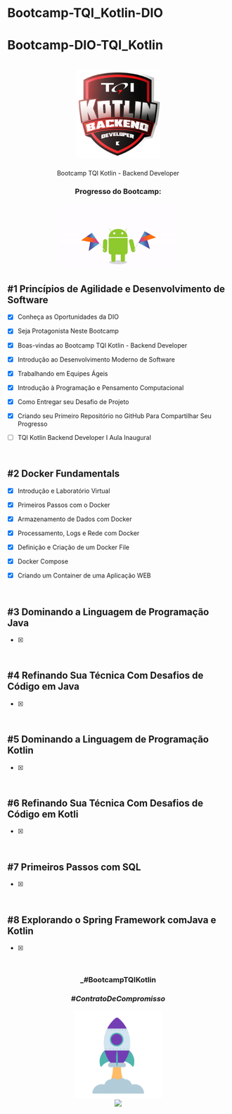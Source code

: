 # Bootcamp-TQI_Kotlin-DIO
# Bootcamp-DIO-TQI_Kotlin
<div align="center">


<h1><img height="200vh" src="imagens/logo_bootcamp.webp"></h1>

Bootcamp TQI Kotlin - Backend Developer </h1>

<h3> Progresso do Bootcamp:</h3>

<img height="150vh" src="imagens/kotlin.gif">

</div>


## #1 Princípios de Agilidade e Desenvolvimento de Software

- [x] Conheça as Oportunidades da DIO

- [x] Seja Protagonista Neste Bootcamp

- [x] Boas-vindas ao Bootcamp TQI Kotlin - Backend Developer

- [x] Introdução ao Desenvolvimento Moderno de Software

- [x] Trabalhando em Equipes Ágeis

- [x] Introdução à Programação e Pensamento Computacional

- [x]	Como Entregar seu Desafio de Projeto

- [x] Criando seu Primeiro Repositório no GitHub Para Compartilhar Seu Progresso

- [ ] TQI Kotlin Backend Developer I Aula Inaugural


  <br/>


## #2 Docker Fundamentals

- [x] Introdução e Laboratório Virtual

- [x] Primeiros Passos com o Docker

- [x] Armazenamento de Dados com Docker

- [x] Processamento, Logs e Rede com Docker

- [x] Definição e Criação de um Docker File

- [x] Docker Compose

- [x] Criando um Container de uma Aplicação WEB

  <br/>

## #3 Dominando a Linguagem de Programação Java

- [x] 

  <br/>  


## #4 Refinando Sua Técnica Com Desafios de Código em Java

- [x] 

  <br/>  

## #5 Dominando a Linguagem de Programação Kotlin

- [x] 

  <br/>    

## #6 Refinando Sua Técnica Com Desafios de Código em Kotli

- [x] 

  <br/>    


## #7 Primeiros Passos com SQL

- [x] 

  <br/>    


## #8 Explorando o Spring Framework comJava e Kotlin


- [x] 

  <br/>    




  <div align="center">

### _#BootcampTQIKotlin

### _#ContratoDeCompromisso_

<img height="200vh" src="Imagens/foguete.gif"><br><a href="https://www.linkedin.com/in/antonio-jorge-garcia-tranin-1566b91a2/" target="_blank"><img height="40vh" src="https://cdn-icons-png.flaticon.com/512/3536/3536505.png" target="_blank"></a>
</div>
